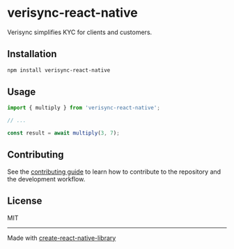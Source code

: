 # verisync-react-native

Verisync simplifies KYC for clients and customers.

## Installation

```sh
npm install verisync-react-native
```

## Usage

```js
import { multiply } from 'verisync-react-native';

// ...

const result = await multiply(3, 7);
```

## Contributing

See the [contributing guide](CONTRIBUTING.md) to learn how to contribute to the repository and the development workflow.

## License

MIT

---

Made with [create-react-native-library](https://github.com/callstack/react-native-builder-bob)
